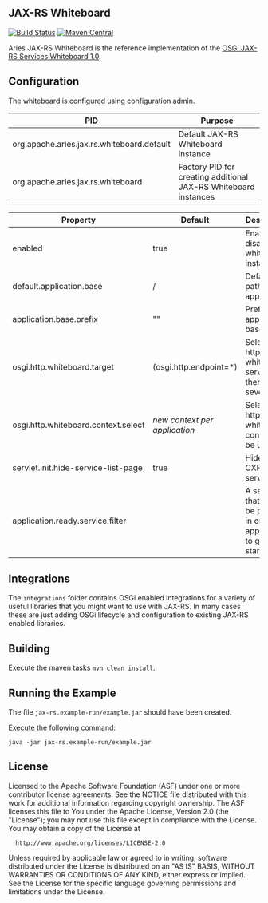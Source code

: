 ## JAX-RS Whiteboard

[![Build Status](https://builds.apache.org/buildStatus/icon?job=Aries-component-dsl-master)](https://builds.apache.org/job/Aries-JAX-RS-Whiteboard)
[![Maven Central](https://img.shields.io/maven-central/v/org.apache.aries.jax.rs/org.apache.aries.jax.rs.whiteboard.svg?label=Maven%20Central)](https://search.maven.org/search?q=g:%22org.apache.aries.jax.rs%22%20AND%20a:%22org.apache.aries.jax.rs.whiteboard%22)

Aries JAX-RS Whiteboard is the reference implementation of the [OSGi JAX-RS Services Whiteboard 1.0](https://osgi.org/specification/osgi.cmpn/7.0.0/service.jaxrs.html).


## Configuration

The whiteboard is configured using configuration admin.

PID                                        | Purpose
-------------------------------------------| -------
org.apache.aries.jax.rs.whiteboard.default | Default JAX-RS Whiteboard instance
org.apache.aries.jax.rs.whiteboard         | Factory PID for creating additional JAX-RS Whiteboard instances

Property                            | Default                       | Description
------------------------------------|-------------------------------|--------------------------------------------------------
enabled                             | true                          | Enable or disable the whiteboard instance
default.application.base            | /                             | Default path for applications
application.base.prefix             | ""                            | Prefix for application base
osgi.http.whiteboard.target         | (osgi.http.endpoint=*)        | Select the http whiteboard service if there are several
osgi.http.whiteboard.context.select | _new context per application_ | Select the http whiteboard context to be used
servlet.init.hide-service-list-page | true                          | Hide the CXF service list
application.ready.service.filter    |                               | A service that must be present in order for applications to get started

## Integrations

The `integrations` folder contains OSGi enabled integrations for a variety of useful libraries that you might want to use with JAX-RS. In many cases these are just adding OSGi lifecycle and configuration to existing JAX-RS enabled libraries.

## Building

Execute the maven tasks `mvn clean install`.

## Running the Example

The file `jax-rs.example-run/example.jar` should have been created.

Execute the following command:

```
java -jar jax-rs.example-run/example.jar
```

## License

  Licensed to the Apache Software Foundation (ASF) under one or more
  contributor license agreements.  See the NOTICE file distributed with
  this work for additional information regarding copyright ownership.
  The ASF licenses this file to You under the Apache License, Version 2.0
  (the "License"); you may not use this file except in compliance with
  the License.  You may obtain a copy of the License at

      http://www.apache.org/licenses/LICENSE-2.0

  Unless required by applicable law or agreed to in writing, software
  distributed under the License is distributed on an "AS IS" BASIS,
  WITHOUT WARRANTIES OR CONDITIONS OF ANY KIND, either express or implied.
  See the License for the specific language governing permissions and
  limitations under the License.
